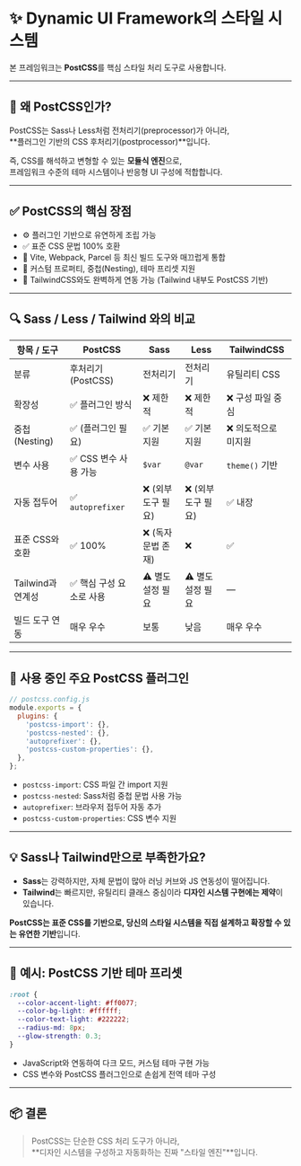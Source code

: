 
# ✨ Dynamic UI Framework의 스타일 시스템

본 프레임워크는 **PostCSS**를 핵심 스타일 처리 도구로 사용합니다.

---

## 🧠 왜 PostCSS인가?

PostCSS는 Sass나 Less처럼 전처리기(preprocessor)가 아니라,  
**플러그인 기반의 CSS 후처리기(postprocessor)**입니다.

즉, CSS를 해석하고 변형할 수 있는 **모듈식 엔진**으로,  
프레임워크 수준의 테마 시스템이나 반응형 UI 구성에 적합합니다.

---

## ✅ PostCSS의 핵심 장점

- ⚙️ 플러그인 기반으로 유연하게 조립 가능  
- ✅ 표준 CSS 문법 100% 호환  
- 🔄 Vite, Webpack, Parcel 등 최신 빌드 도구와 매끄럽게 통합  
- 🎨 커스텀 프로퍼티, 중첩(Nesting), 테마 프리셋 지원  
- 🧩 TailwindCSS와도 완벽하게 연동 가능 (Tailwind 내부도 PostCSS 기반)

---

## 🔍 Sass / Less / Tailwind 와의 비교

| 항목 / 도구        | **PostCSS**            | **Sass**          | **Less**          | **TailwindCSS**         |
|-------------------|-------------------------|-------------------|-------------------|--------------------------|
| 분류              | 후처리기 (PostCSS)     | 전처리기          | 전처리기          | 유틸리티 CSS             |
| 확장성            | ✅ 플러그인 방식        | ❌ 제한적          | ❌ 제한적          | ❌ 구성 파일 중심         |
| 중첩(Nesting)     | ✅ (플러그인 필요)      | ✅ 기본 지원        | ✅ 기본 지원        | ❌ 의도적으로 미지원       |
| 변수 사용         | ✅ CSS 변수 사용 가능    | `$var`            | `@var`            | `theme()` 기반           |
| 자동 접두어       | ✅ `autoprefixer`        | ❌ (외부 도구 필요) | ❌ (외부 도구 필요) | ✅ 내장                   |
| 표준 CSS와 호환   | ✅ 100%                  | ❌ (독자 문법 존재) | ❌                 | ✅                        |
| Tailwind과 연계성 | ✅ 핵심 구성 요소로 사용 | ⚠️ 별도 설정 필요   | ⚠️ 별도 설정 필요   | —                         |
| 빌드 도구 연동    | 매우 우수               | 보통              | 낮음               | 매우 우수                 |

---

## 🔧 사용 중인 주요 PostCSS 플러그인

```js
// postcss.config.js
module.exports = {
  plugins: {
    'postcss-import': {},
    'postcss-nested': {},
    'autoprefixer': {},
    'postcss-custom-properties': {},
  },
};
```

- `postcss-import`: CSS 파일 간 import 지원  
- `postcss-nested`: Sass처럼 중첩 문법 사용 가능  
- `autoprefixer`: 브라우저 접두어 자동 추가  
- `postcss-custom-properties`: CSS 변수 지원

---

## 💡 Sass나 Tailwind만으로 부족한가요?

- **Sass**는 강력하지만, 자체 문법이 많아 러닝 커브와 JS 연동성이 떨어집니다.  
- **Tailwind**는 빠르지만, 유틸리티 클래스 중심이라 **디자인 시스템 구현에는 제약**이 있습니다.

**PostCSS는 표준 CSS를 기반으로, 당신의 스타일 시스템을 직접 설계하고 확장할 수 있는 유연한 기반**입니다.

---

## 🎨 예시: PostCSS 기반 테마 프리셋

```css
:root {
  --color-accent-light: #ff0077;
  --color-bg-light: #ffffff;
  --color-text-light: #222222;
  --radius-md: 8px;
  --glow-strength: 0.3;
}
```

- JavaScript와 연동하여 다크 모드, 커스텀 테마 구현 가능  
- CSS 변수와 PostCSS 플러그인으로 손쉽게 전역 테마 구성

---

## 📦 결론

> PostCSS는 단순한 CSS 처리 도구가 아니라,  
> **디자인 시스템을 구성하고 자동화하는 진짜 "스타일 엔진"**입니다.
